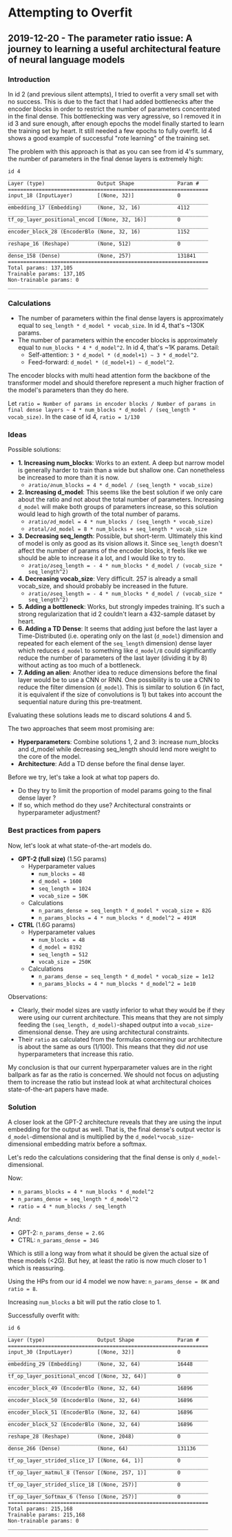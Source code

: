 # Attempting to Overfit
## 2019-12-20 - The parameter ratio issue: A journey to learning a useful architectural feature of neural language models
### Introduction
In id 2 (and previous silent attempts), I tried to overfit a very small set with no success. This is due to the fact that I had added bottlenecks after the encoder blocks in order to restrict the number of parameters concentrated in the final dense. This bottlenecking was very agressive, so I removed it in id 3 and sure enough, after enough epochs the model finally started to learn the training set by heart. It still needed a few epochs to fully overfit.
Id 4 shows a good example of successful "rote learning" of the training set.

The problem with this approach is that as you can see from id 4's summary, the number of parameters in the final dense layers is extremely high:

    id 4
    _________________________________________________________________
    Layer (type)                 Output Shape              Param #   
    =================================================================
    input_18 (InputLayer)        [(None, 32)]              0         
    _________________________________________________________________
    embedding_17 (Embedding)     (None, 32, 16)            4112      
    _________________________________________________________________
    tf_op_layer_positional_encod [(None, 32, 16)]          0         
    _________________________________________________________________
    encoder_block_28 (EncoderBlo (None, 32, 16)            1152      
    _________________________________________________________________
    reshape_16 (Reshape)         (None, 512)               0         
    _________________________________________________________________
    dense_158 (Dense)            (None, 257)               131841    
    =================================================================
    Total params: 137,105
    Trainable params: 137,105
    Non-trainable params: 0
    _________________________________________________________________

### Calculations
- The number of parameters within the final dense layers is approximately equal to `seq_length * d_model * vocab_size`. In id 4, that's ~130K params.
- The number of parameters within the encoder blocks is approximately equal to `num_blocks * 4 * d_model^2`. In id 4, that's ~1K params. Detail:
    - Self-attention: `3 * d_model * (d_model+1) ~ 3 * d_model^2`.
    - Feed-forward: `d_model * (d_model+1) ~ d_model^2`.

The encoder blocks with multi head attention form the backbone of the transformer model and should therefore represent a much higher fraction of the model's parameters than they do here.

Let `ratio = Number of params in encoder blocks / Number of params in final dense layers ~ 4 * num_blocks * d_model / (seq_length * vocab_size)`.
In the case of id 4, `ratio = 1/130`

### Ideas
Possible solutions:

- **1. Increasing num_blocks**: Works to an extent. A deep but narrow model is generally harder to train than a wide but shallow one. Can nonetheless be increased to more than it is now.
    - `∂ratio/∂num_blocks = 4 * d_model / (seq_length * vocab_size)`
- **2. Increasing d_model**: This seems like the best solution if we only care about the ratio and not about the total number of parameters. Increasing `d_model` will make both groups of parameters increase, so this solution would lead to high growth of the total number of params.
    - `∂ratio/∂d_model = 4 * num_blocks / (seq_length * vocab_size)`
    - `∂total/∂d_model = 8 * num_blocks + seq_length * vocab_size`
- **3. Decreasing seq_length**: Possible, but short-term. Ultimately this kind of model is only as good as its vision allows it. Since `seq_length` doesn't affect the number of params of the encoder blocks, it feels like we should be able to increase it a lot, and I would like to try to.
    - `∂ratio/∂seq_length = - 4 * num_blocks * d_model / (vocab_size * seq_length^2)`
- **4. Decreasing vocab_size**: Very difficult. 257 is already a small vocab_size, and should probably be increased in the future.
    - `∂ratio/∂seq_length = - 4 * num_blocks * d_model / (vocab_size * seq_length^2)`
- **5. Adding a bottleneck**: Works, but strongly impedes training. It's such a strong regularization that id 2 couldn't learn a 432-sample dataset by heart.
- **6. Adding a TD Dense**: It seems that adding just before the last layer a Time-Distributed (i.e. operating only on the last (`d_model`) dimension and repeated for each element of the `seq_length` dimension) dense layer which reduces `d_model` to something like `d_model/8` could significantly reduce the number of parameters of the last layer (dividing it by 8) without acting as too much of a bottleneck.
- **7. Adding an alien**: Another idea to reduce dimensions before the final layer would be to use a CNN or RNN. One possibility is to use a CNN to reduce the filter dimension (`d_model`). This is similar to solution 6 (in fact, it is equivalent if the size of convolutions is 1) but takes into account the sequential nature during this pre-treatment.

Evaluating these solutions leads me to discard solutions 4 and 5.

The two approaches that seem most promising are:

- **Hyperparameters**: Combine solutions 1, 2 and 3: increase num_blocks and d_model while decreasing seq_length should lend more weight to the core of the model.
- **Architecture**: Add a TD dense before the final dense layer.

Before we try, let's take a look at what top papers do.

- Do they try to limit the proportion of model params going to the final dense layer ?
- If so, which method do they use? Architectural constraints or hyperparameter adjustment?

### Best practices from papers
Now, let's look at what state-of-the-art models do.

- **GPT-2 (full size)** (1.5G params)
    - Hyperparameter values
        - `num_blocks = 48`
        - `d_model = 1600`
        - `seq_length = 1024`
        - `vocab_size = 50K`
    - Calculations
        - `n_params_dense = seq_length * d_model * vocab_size = 82G`
        - `n_params_blocks = 4 * num_blocks * d_model^2 = 491M`
- **CTRL** (1.6G params)
    - Hyperparameter values
        - `num_blocks = 48`
        - `d_model = 8192`
        - `seq_length = 512`
        - `vocab_size = 250K`
    - Calculations
        - `n_params_dense = seq_length * d_model * vocab_size = 1e12`
        - `n_params_blocks = 4 * num_blocks * d_model^2 = 1e10`

Observations:

- Clearly, their model sizes are vastly inferior to what they would be if they were using our current architecture. This means that they are not simply feeding the `(seq_length, d_model)`-shaped output into a `vocab_size`-dimensional dense. They are using architectural constraints.
- Their `ratio` as calculated from the formulas concerning our architecture is about the same as ours (1/100). This means that they did *not* use hyperparameters that increase this ratio.

My conclusion is that our current hyperparameter values are in the right ballpark as far as the ratio is concerned. We should not focus on adjusting them to increase the ratio but instead look at what architectural choices state-of-the-art papers have made.

### Solution
A closer look at the GPT-2 architecture reveals that they are using the input embedding for the output as well. That is, the final dense's output vector is `d_model`-dimensional and is multiplied by the `d_model*vocab_size`-dimensional embedding matrix before a softmax.

Let's redo the calculations considering that the final dense is only `d_model`-dimensional.

Now:

- `n_params_blocks = 4 * num_blocks * d_model^2`
- `n_params_dense = seq_length * d_model^2`
- `ratio = 4 * num_blocks / seq_length`

And:

- GPT-2: `n_params_dense = 2.6G`
- CTRL: `n_params_dense = 34G`

Which is still a long way from what it should be given the actual size of these models (<2G). But hey, at least the ratio is now much closer to 1 which is reassuring.

Using the HPs from our id 4 model we now have: `n_params_dense = 8K` and `ratio = 8`.

Increasing `num_blocks` a bit will put the ratio close to 1.

Successfully overfit with:

    id 6
    _________________________________________________________________
    Layer (type)                 Output Shape              Param #
    =================================================================
    input_30 (InputLayer)        [(None, 32)]              0
    _________________________________________________________________
    embedding_29 (Embedding)     (None, 32, 64)            16448
    _________________________________________________________________
    tf_op_layer_positional_encod [(None, 32, 64)]          0
    _________________________________________________________________
    encoder_block_49 (EncoderBlo (None, 32, 64)            16896
    _________________________________________________________________
    encoder_block_50 (EncoderBlo (None, 32, 64)            16896
    _________________________________________________________________
    encoder_block_51 (EncoderBlo (None, 32, 64)            16896
    _________________________________________________________________
    encoder_block_52 (EncoderBlo (None, 32, 64)            16896
    _________________________________________________________________
    reshape_28 (Reshape)         (None, 2048)              0
    _________________________________________________________________
    dense_266 (Dense)            (None, 64)                131136
    _________________________________________________________________
    tf_op_layer_strided_slice_17 [(None, 64, 1)]           0
    _________________________________________________________________
    tf_op_layer_matmul_8 (Tensor [(None, 257, 1)]          0
    _________________________________________________________________
    tf_op_layer_strided_slice_18 [(None, 257)]             0
    _________________________________________________________________
    tf_op_layer_Softmax_6 (Tenso [(None, 257)]             0
    =================================================================
    Total params: 215,168
    Trainable params: 215,168
    Non-trainable params: 0
    _________________________________________________________________
